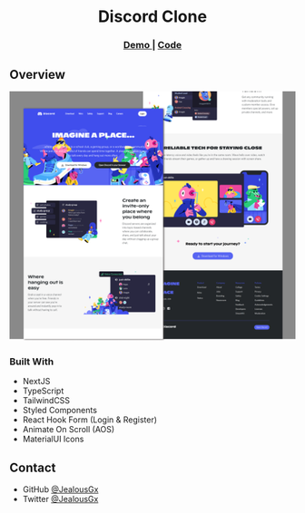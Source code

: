 <h1 align="center">Discord Clone</h1>

<div align="center">
  <h3>
    <a href="https://jealous-discord.netlify.app">
      Demo
    </a>
    <span> | </span>
    <a href="https://github.com/JealousGx/100daysofcode/tree/discord-clone">
      Code
    </a>
  </h3>
</div>

## Overview

![Landing Page](https://raw.githubusercontent.com/JealousGx/100daysofcode/discord-clone/assets/achievements/Discord%20Landing%20Page.png)

### Built With

<!-- This section should list any major frameworks that you built your project using. Here are a few examples.-->

- NextJS
- TypeScript
- TailwindCSS
- Styled Components
- React Hook Form (Login & Register)
- Animate On Scroll (AOS)
- MaterialUI Icons

## Contact

- GitHub [@JealousGx](https://github.com/JealousGx)
- Twitter [@JealousGx](https://twitter.com/JealousGx)

